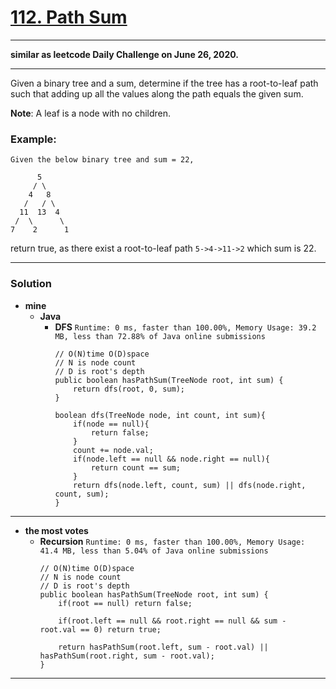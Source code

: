 # [112. Path Sum](https://leetcode.com/problems/path-sum/)

---

**similar as leetcode Daily Challenge on June 26, 2020.**

---

Given a binary tree and a sum, determine if the tree has a root-to-leaf path such that adding up all the values along the path equals the given sum.

**Note**: A leaf is a node with no children.

### Example:
```
Given the below binary tree and sum = 22,

      5
     / \
    4   8
   /   / \
  11  13  4
 /  \      \
7    2      1
```

return true, as there exist a root-to-leaf path `5->4->11->2` which sum is 22.


---

### Solution
* **mine**
  * **Java**
    * **DFS** `Runtime: 0 ms, faster than 100.00%, Memory Usage: 39.2 MB, less than 72.88% of Java online submissions`
      ```
      // O(N)time O(D)space
      // N is node count
      // D is root's depth
      public boolean hasPathSum(TreeNode root, int sum) {
          return dfs(root, 0, sum);
      }

      boolean dfs(TreeNode node, int count, int sum){
          if(node == null){
              return false;
          }
          count += node.val;
          if(node.left == null && node.right == null){
              return count == sum;
          }
          return dfs(node.left, count, sum) || dfs(node.right, count, sum);
      }
      ```
  
  
---

* **the most votes**
  * **Recursion** `Runtime: 0 ms, faster than 100.00%, Memory Usage: 41.4 MB, less than 5.04% of Java online submissions`
    ```
    // O(N)time O(D)space
    // N is node count
    // D is root's depth
    public boolean hasPathSum(TreeNode root, int sum) {
        if(root == null) return false;
    
        if(root.left == null && root.right == null && sum - root.val == 0) return true;
    
        return hasPathSum(root.left, sum - root.val) || hasPathSum(root.right, sum - root.val);
    }
    ```

---


